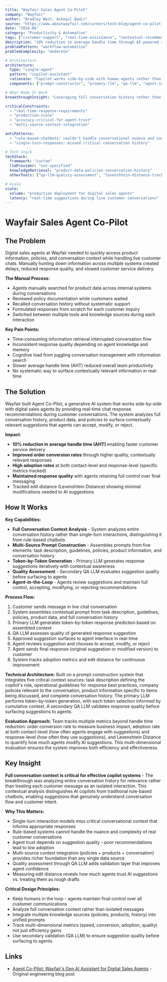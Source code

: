 ```yaml
---
title: "Wayfair Sales Agent Co-Pilot"
company: "Wayfair"
author: "Bradley West, Ashequl Qadir"
source: "https://www.aboutwayfair.com/careers/tech-blog/agent-co-pilot-wayfairs-gen-ai-assistant-for-digital-sales-agents"
date: "2024-06"
category: "Productivity & Automation"
tags: ["customer-support", "real-time-assistance", "contextual-recommendations", "production", "conversation-analysis"]
description: "10% reduction in average handle time through AI-powered real-time chat response recommendations for sales agents"
problemPattern: "workflow-automation"
problemComplexity: "moderate"

# Architecture
architecture:
  type: "single-agent"
  pattern: "copilot-assistant"
  rationale: "Copilot works side-by-side with human agents rather than replacing them, analyzing full conversation context to surface contextually relevant response suggestions that agents can accept or modify"
  components: ["prompt-constructor", "primary-llm", "qa-llm", "agent-interface"]

# What Made It Work
breakthroughInsight: "Leveraging full conversation history rather than single-turn interactions - analyzing entire conversation context for relevance rather than rule-based responses distinguishes effective AI copilots from traditional chatbots"

criticalConstraints:
  - "real-time-response-requirements"
  - "production-scale"
  - "accuracy-critical-for-agent-trust"
  - "multi-source-context-integration"

antiPatterns:
  - "rule-based-chatbots: couldn't handle conversational nuance and context"
  - "single-turn-responses: missed critical conversation history"

# Tech Stack
techStack:
  framework: "custom"
  llmProvider: "not-specified"
  knowledgeRetrieval: "product-data-policies-conversation-history"
  otherTools: ["qa-llm-quality-assessment", "levenshtein-distance-tracking"]

# Scale
scale:
  volume: "production deployment for digital sales agents"
  latency: "real-time suggestions during live customer conversations"
---
```


# Wayfair Sales Agent Co-Pilot

## The Problem

Digital sales agents at Wayfair needed to quickly access product information, policies, and conversation context while handling live customer chats. Manually hunting down information across multiple systems created delays, reduced response quality, and slowed customer service delivery.

**The Manual Process:**
- Agents manually searched for product data across internal systems during conversations
- Reviewed policy documentation while customers waited
- Recalled conversation history without systematic support
- Formulated responses from scratch for each customer inquiry
- Switched between multiple tools and knowledge sources during each interaction

**Key Pain Points:**
- Time-consuming information retrieval interrupted conversation flow
- Inconsistent response quality depending on agent knowledge and memory
- Cognitive load from juggling conversation management with information search
- Slower average handle time (AHT) reduced overall team productivity
- No systematic way to surface contextually relevant information in real-time

## The Solution

Wayfair built Agent Co-Pilot, a generative AI system that works side-by-side with digital sales agents by providing real-time chat response recommendations during customer conversations. The system analyzes full conversation history, product data, and policies to surface contextually relevant suggestions that agents can accept, modify, or reject.

**Impact**:
- **10% reduction in average handle time (AHT)** enabling faster customer service delivery
- **Improved order conversion rates** through higher quality, contextually relevant responses
- **High adoption rates** at both contact-level and response-level (specific metrics tracked)
- **Maintained response quality** with agents retaining full control over final messaging
- Tracked edit distance (Levenshtein Distance) showing minimal modifications needed to AI suggestions

## How It Works

**Key Capabilities:**
- **Full Conversation Context Analysis** - System analyzes entire conversation history rather than single-turn interactions, distinguishing it from rule-based chatbots
- **Multi-Source Prompt Construction** - Assembles prompts from five elements: task description, guidelines, policies, product information, and conversation history
- **Token-by-Token Generation** - Primary LLM generates response suggestions iteratively with contextual awareness
- **Quality Assessment** - Secondary QA LLM evaluates suggestion quality before surfacing to agents
- **Agent-in-the-Loop** - Agents review suggestions and maintain full control, accepting, modifying, or rejecting recommendations

**Process Flow:**
1. Customer sends message in live chat conversation
2. System assembles contextual prompt from task description, guidelines, policies, product data, and full conversation history
3. Primary LLM generates token-by-token response prediction based on assembled context
4. QA LLM assesses quality of generated response suggestion
5. Approved suggestion surfaces to agent interface in real-time
6. Agent reviews suggestion and chooses to accept, modify, or reject
7. Agent sends final response (original suggestion or modified version) to customer
8. System tracks adoption metrics and edit distance for continuous improvement

**Technical Architecture:** Built on a prompt construction system that integrates five critical context sources: task description defining the copilot's role, operational guidelines for response best practices, company policies relevant to the conversation, product information specific to items being discussed, and complete conversation history. The primary LLM performs token-by-token generation, with each token selection informed by cumulative context. A secondary QA LLM validates response quality before surfacing suggestions to agents.

**Evaluation Approach:** Team tracks multiple metrics beyond handle time reduction: order conversion rate to measure business impact, adoption rate at both contact-level (how often agents engage with suggestions) and response-level (how often they use suggestions), and Levenshtein Distance to quantify how much agents modify AI suggestions. This multi-dimensional evaluation ensures the system improves both efficiency and effectiveness.

## Key Insight

**Full conversation context is critical for effective copilot systems** - The breakthrough was analyzing entire conversation history for relevance rather than treating each customer message as an isolated interaction. This contextual analysis distinguishes AI copilots from traditional rule-based chatbots, enabling suggestions that genuinely understand conversation flow and customer intent.

**Why This Matters:**
- Single-turn interaction models miss critical conversational context that informs appropriate responses
- Rule-based systems cannot handle the nuance and complexity of real customer conversations
- Agent trust depends on suggestion quality - poor recommendations lead to low adoption
- Multi-source context integration (policies + products + conversation) provides richer foundation than any single data source
- Quality assessment through QA LLM adds validation layer that improves agent confidence
- Measuring edit distance reveals how much agents trust AI suggestions vs. treating them as rough drafts

**Critical Design Principles:**
- Keep humans in the loop - agents maintain final control over all customer communications
- Analyze full conversation context rather than isolated messages
- Integrate multiple knowledge sources (policies, products, history) into unified prompts
- Track multi-dimensional metrics (speed, conversion, adoption, quality) not just efficiency gains
- Use secondary validation (QA LLM) to ensure suggestion quality before surfacing to agents

## Links

- [Agent Co-Pilot: Wayfair's Gen AI Assistant for Digital Sales Agents](https://www.aboutwayfair.com/careers/tech-blog/agent-co-pilot-wayfairs-gen-ai-assistant-for-digital-sales-agents) - Original engineering blog post
